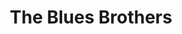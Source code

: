 ---
title: "The Blues Brothers"
summary: "The Blues Brothers are an American blues and soul revivalist band founded in 1978 by comedians Dan Aykroyd and John Belushi as part of a musical sketch on Saturday Night Live. Belushi and Aykroyd fronted the band, in character, respectively, as lead vocalist 'Joliet' Jake Blues and harmonica player/vocalist Elwood Blues, donning black suits with matching trilby hats and sunglasses. The band was composed of well-known musicians, and debuted as the musical guest in a 1978 episode of Saturday Night Live, opening the show performing \"Hey Bartender\", and later \"Soul Man\".In 1978, the band released their debut album, Briefcase Full of Blues, and opened for the Grateful Dead at the closing of Winterland Arena in San Francisco. They gained further fame after spawning a Hollywood comedy film in 1980, The Blues Brothers.
After Belushi's death in 1982, the Blues Brothers continued to perform with a rotation of guest singers and other band members. The band reformed in 1988 for a world tour and again in 1998 for a sequel film, Blues Brothers 2000."
slug: "the-blues-brothers"
image: "the-blues-brothers.jpg"
apple_music_artist_url: "https://music.apple.com/gb/artist/the-blues-brothers/14406835"
wikipedia_url: "https://en.wikipedia.org/wiki/The_Blues_Brothers"
---